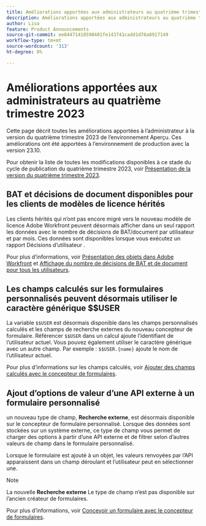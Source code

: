 ```yaml
---
title: Améliorations apportées aux administrateurs au quatrième trimestre 2023
description: Améliorations apportées aux administrateurs au quatrième trimestre 2023
author: Lisa
feature: Product Announcements
source-git-commit: ee84471418590401fe143741cadd1d76a8917149
workflow-type: tm+mt
source-wordcount: '313'
ht-degree: 0%

---
```


# Améliorations apportées aux administrateurs au quatrième trimestre 2023

Cette page décrit toutes les améliorations apportées à l’administrateur à la version du quatrième trimestre 2023 de l’environnement Aperçu. Ces améliorations ont été apportées à l’environnement de production avec la version 23.10.

Pour obtenir la liste de toutes les modifications disponibles à ce stade du cycle de publication du quatrième trimestre 2023, voir [Présentation de la version du quatrième trimestre 2023](/help/quicksilver/product-announcements/product-releases/23-q4-release-activity/23-q4-release-overview.md).

## BAT et décisions de document disponibles pour les clients de modèles de licence hérités

Les clients hérités qui n’ont pas encore migré vers le nouveau modèle de licence Adobe Workfront peuvent désormais afficher dans un seul rapport les données avec le nombre de décisions de BAT/document par utilisateur et par mois. Ces données sont disponibles lorsque vous exécutez un rapport Décisions d’utilisateur .

Pour plus d’informations, voir [Présentation des objets dans Adobe Workfront](/help/quicksilver/workfront-basics/navigate-workfront/workfront-navigation/understand-objects.md) et [Affichage du nombre de décisions de BAT et de document pour tous les utilisateurs](/help/quicksilver/review-and-approve-work/tips-tricks-troubleshooting-approvals/view-number-of-decisions-for-users.md).

## Les champs calculés sur les formulaires personnalisés peuvent désormais utiliser le caractère générique $$USER

La variable `$$USER` est désormais disponible dans les champs personnalisés calculés et les champs de recherche externes du nouveau concepteur de formulaire. Référencer `$$USER` dans un calcul ajoute l’identifiant de l’utilisateur actuel. Vous pouvez également utiliser le caractère générique avec un autre champ. Par exemple : `$$USER.{name}` ajoute le nom de l’utilisateur actuel.

Pour plus d’informations sur les champs calculés, voir [Ajouter des champs calculés avec le concepteur de formulaires](/help/quicksilver/administration-and-setup/customize-workfront/create-manage-custom-forms/form-designer/design-a-form/add-a-calculated-field.md).

## Ajout d’options de valeur d’une API externe à un formulaire personnalisé

un nouveau type de champ, **Recherche externe**, est désormais disponible sur le concepteur de formulaire personnalisé. Lorsque des données sont stockées sur un système externe, ce type de champ vous permet de charger des options à partir d’une API externe et de filtrer selon d’autres valeurs de champ dans le formulaire personnalisé.

Lorsque le formulaire est ajouté à un objet, les valeurs renvoyées par l’API apparaissent dans un champ déroulant et l’utilisateur peut en sélectionner une.

>[!NOTE]
>
>La nouvelle **Recherche externe** Le type de champ n’est pas disponible sur l’ancien créateur de formulaires.

Pour plus d’informations, voir [Concevoir un formulaire avec le concepteur de formulaires](/help/quicksilver/administration-and-setup/customize-workfront/create-manage-custom-forms/form-designer/design-a-form/design-a-form.md).
